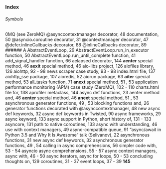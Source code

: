 ### Index
 ###### Symbols
 0MQ (see ZeroMQ) @asynccontextmanager decorator,  48 documentation,  50 @asyncio.coroutine decorator,  31 @contextmanager decorator,  47 @defer.inlineCallbacks decorator,  88 @inlineCallbacks decorator,  89 ###### A
 AbstractEventLoop,  29 AbstractEventLoop.run_in_executor function, 50 AbstractEventLoop.run_until_complete function,  41 add_signal_handler function,  66 aelapsed decorator,  144 __aenter__ special method,  46 __aexit__ special method,  46 aio-libs project,  126 aiofiles library,  126 aiohttp,  92 - 98 news scraper case study,  93 - 98 index.html file,  137 aiohttp_sse package,  107 aioredis,  52 aiorun package,  63 __aiter__ special method,  53 all_tasks function,  71 __anext__ special method,  51 ,  53 application performance monitoring (APM) case study (ZeroMQ),  102 - 110 charts.html file for,  138 aprofiler metaclass,  144 async def functions,  23 aenter method and,  46 __aenter__ special method,  46 __anext__ special method,  51 ,  53 asynchronous generator functions,  49 ,  53 blocking functions and,  26 generator functions decorated with @asynccontextmanager,  48 new async def keywords,  32 async def keywords in Twisted,  90 async frameworks,  29 async keyword,  133 async support in Python, short history of, 131 - 133 asyncore,  131 path to native coroutines,  133 async with understanding,  46 use with context managers,  49 async-compatible queue,  91 “async/await in Python 3.5 and Why It Is Awesome” talk (Selivanov),  22 asynchronous functions,  31 new async def keywords,  32 asynchronous generator functions,  49 ,  54 calling in async comprehensions,  56 simpler code with,  53 - 54 asyncio async comprehensions,  55 - 57 async context managers, async with,  46 - 50 async iterators, async for loops,  50 - 53 concluding thoughts on,  129 coroutines,  31 - 37 event loops,  37 - 39 **145**